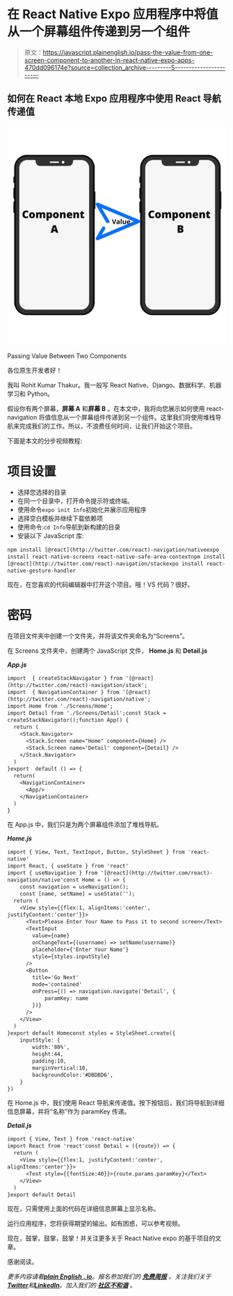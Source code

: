 # 在 React Native Expo 应用程序中将值从一个屏幕组件传递到另一个组件

> 原文：<https://javascript.plainenglish.io/pass-the-value-from-one-screen-component-to-another-in-react-native-expo-apps-470dd096174e?source=collection_archive---------5----------------------->

## 如何在 React 本地 Expo 应用程序中使用 React 导航传递值

![](img/68d5f034b97b712c3027f98565eb5f73.png)

Passing Value Between Two Components

各位原生开发者好！

我叫 Rohit Kumar Thakur。我一般写 React Native、Django、数据科学、机器学习和 Python。

假设你有两个屏幕，**屏幕 A** 和**屏幕 B** 。在本文中，我将向您展示如何使用 react-navigation 将值信息从一个屏幕组件传递到另一个组件。这里我们将使用堆栈导航来完成我们的工作。所以，不浪费任何时间，让我们开始这个项目。

下面是本文的分步视频教程:

# 项目设置

*   选择您选择的目录
*   在同一个目录中，打开命令提示符或终端。
*   使用命令`expo init Info`初始化并展示应用程序
*   选择空白模板并继续下载依赖项
*   使用命令:`cd Info`导航到新构建的目录
*   安装以下 JavaScript 库:

```
npm install [@react](http://twitter.com/react)-navigation/nativeexpo install react-native-screens react-native-safe-area-contextnpm install [@react](http://twitter.com/react)-navigation/stackexpo install react-native-gesture-handler
```

现在，在您喜欢的代码编辑器中打开这个项目。哦！VS 代码？很好。

# 密码

在项目文件夹中创建一个文件夹，并将该文件夹命名为“Screens”。

在 Screens 文件夹中，创建两个 JavaScript 文件， **Home.js** 和 **Detail.js**

***App.js***

```
import  { createStackNavigator } from '[@react](http://twitter.com/react)-navigation/stack';
import  { NavigationContainer } from '[@react](http://twitter.com/react)-navigation/native';
import Home from './Screens/Home';
import Detail from './Screens/Detail';const Stack =  createStackNavigator();function App() {
  return (
    <Stack.Navigator>
      <Stack.Screen name="Home" component={Home} />
      <Stack.Screen name='Detail' component={Detail} />
    </Stack.Navigator>
  )
}export  default () => {
  return(
    <NavigationContainer>
      <App/>
    </NavigationContainer>
  )
}
```

在 App.js 中，我们只是为两个屏幕组件添加了堆栈导航。

***Home.js***

```
import { View, Text, TextInput, Button, StyleSheet } from 'react-native'
import React, { useState } from 'react'
import { useNavigation } from '[@react](http://twitter.com/react)-navigation/native'const Home = () => {
    const navigation = useNavigation();
    const [name, setName] = useState('');
  return (
    <View style={{flex:1, alignItems:'center', justifyContent:'center'}}>
      <Text>Please Enter Your Name to Pass it to second screen</Text>
      <TextInput 
        value={name}
        onChangeText={(username) => setName(username)}
        placeholder={'Enter Your Name'}
        style={styles.inputStyle} 
      />
      <Button 
        title='Go Next'
        mode='contained'
        onPress={() => navigation.navigate('Detail', {
            paramKey: name
        })}
      />
    </View>
  )
}export default Homeconst styles = StyleSheet.create({
    inputStyle: {
        width:'80%',
        height:44,
        padding:10,
        marginVertical:10,
        backgroundColor:'#DBDBD6',
    }
})
```

在 Home.js 中，我们使用 React 导航来传递值。按下按钮后，我们将导航到详细信息屏幕，并将“名称”作为 paramKey 传递。

***Detail.js***

```
import { View, Text } from 'react-native'
import React from 'react'const Detail = ({route}) => {
  return (
    <View style={{flex:1, justifyContent:'center', alignItems:'center'}}>
      <Text style={{fontSize:40}}>{route.params.paramKey}</Text>
    </View>
  )
}export default Detail
```

现在，只需使用上面的代码在详细信息屏幕上显示名称。

运行应用程序，您将获得期望的输出。如有困惑，可以参考视频。

现在，鼓掌，鼓掌，鼓掌！并关注更多关于 React Native expo 的基于项目的文章。

感谢阅读。

*更多内容请看*[***plain English . io***](https://plainenglish.io/)*。报名参加我们的* [***免费周报***](http://newsletter.plainenglish.io/) *。关注我们关于*[***Twitter***](https://twitter.com/inPlainEngHQ)*和*[***LinkedIn***](https://www.linkedin.com/company/inplainenglish/)*。加入我们的* [***社区不和谐***](https://discord.gg/GtDtUAvyhW) *。*